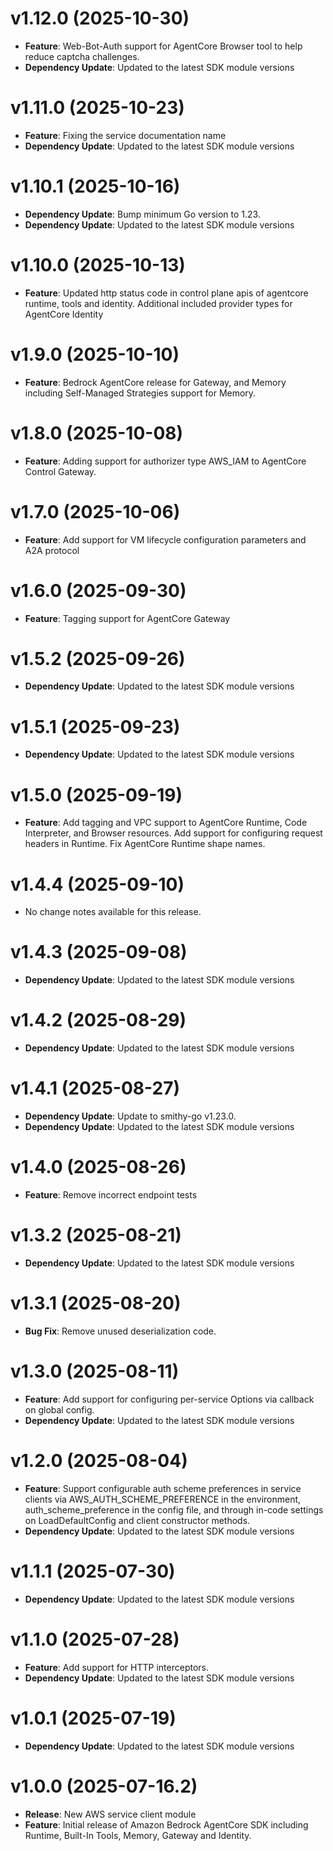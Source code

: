 # v1.12.0 (2025-10-30)

* **Feature**: Web-Bot-Auth support for AgentCore Browser tool to help reduce captcha challenges.
* **Dependency Update**: Updated to the latest SDK module versions

# v1.11.0 (2025-10-23)

* **Feature**: Fixing the service documentation name
* **Dependency Update**: Updated to the latest SDK module versions

# v1.10.1 (2025-10-16)

* **Dependency Update**: Bump minimum Go version to 1.23.
* **Dependency Update**: Updated to the latest SDK module versions

# v1.10.0 (2025-10-13)

* **Feature**: Updated http status code in control plane apis of agentcore runtime, tools and identity. Additional included provider types for AgentCore Identity

# v1.9.0 (2025-10-10)

* **Feature**: Bedrock AgentCore release for Gateway, and Memory including Self-Managed Strategies support for Memory.

# v1.8.0 (2025-10-08)

* **Feature**: Adding support for authorizer type AWS_IAM to AgentCore Control Gateway.

# v1.7.0 (2025-10-06)

* **Feature**: Add support for VM lifecycle configuration parameters and A2A protocol

# v1.6.0 (2025-09-30)

* **Feature**: Tagging support for AgentCore Gateway

# v1.5.2 (2025-09-26)

* **Dependency Update**: Updated to the latest SDK module versions

# v1.5.1 (2025-09-23)

* **Dependency Update**: Updated to the latest SDK module versions

# v1.5.0 (2025-09-19)

* **Feature**: Add tagging and VPC support to AgentCore Runtime, Code Interpreter, and Browser resources. Add support for configuring request headers in Runtime. Fix AgentCore Runtime shape names.

# v1.4.4 (2025-09-10)

* No change notes available for this release.

# v1.4.3 (2025-09-08)

* **Dependency Update**: Updated to the latest SDK module versions

# v1.4.2 (2025-08-29)

* **Dependency Update**: Updated to the latest SDK module versions

# v1.4.1 (2025-08-27)

* **Dependency Update**: Update to smithy-go v1.23.0.
* **Dependency Update**: Updated to the latest SDK module versions

# v1.4.0 (2025-08-26)

* **Feature**: Remove incorrect endpoint tests

# v1.3.2 (2025-08-21)

* **Dependency Update**: Updated to the latest SDK module versions

# v1.3.1 (2025-08-20)

* **Bug Fix**: Remove unused deserialization code.

# v1.3.0 (2025-08-11)

* **Feature**: Add support for configuring per-service Options via callback on global config.
* **Dependency Update**: Updated to the latest SDK module versions

# v1.2.0 (2025-08-04)

* **Feature**: Support configurable auth scheme preferences in service clients via AWS_AUTH_SCHEME_PREFERENCE in the environment, auth_scheme_preference in the config file, and through in-code settings on LoadDefaultConfig and client constructor methods.
* **Dependency Update**: Updated to the latest SDK module versions

# v1.1.1 (2025-07-30)

* **Dependency Update**: Updated to the latest SDK module versions

# v1.1.0 (2025-07-28)

* **Feature**: Add support for HTTP interceptors.
* **Dependency Update**: Updated to the latest SDK module versions

# v1.0.1 (2025-07-19)

* **Dependency Update**: Updated to the latest SDK module versions

# v1.0.0 (2025-07-16.2)

* **Release**: New AWS service client module
* **Feature**: Initial release of Amazon Bedrock AgentCore SDK including Runtime, Built-In Tools, Memory, Gateway and Identity.


